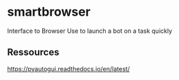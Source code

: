 # smartbrowser
Interface to Browser Use to launch a bot on a task quickly

## Ressources

https://pyautogui.readthedocs.io/en/latest/
